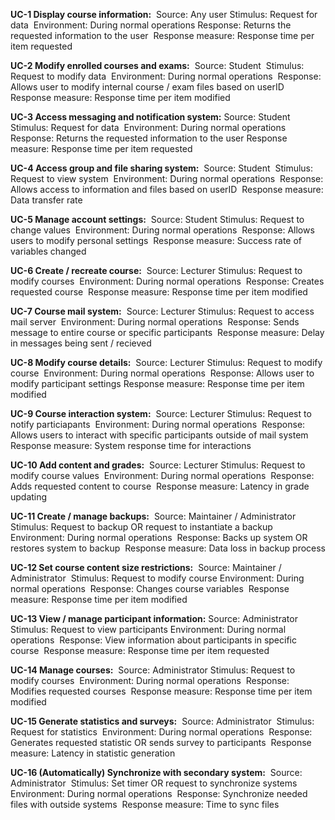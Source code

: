 **UC-1 Display course information:**
​	Source: Any user
​	Stimulus: Request for data
​	Environment: During normal operations
​	Response: Returns the requested information to the user
​	Response measure: Response time per item requested

**UC-2 Modify enrolled courses and exams:**
​	Source: Student
​	Stimulus: Request to modify data
​	Environment: During normal operations
​	Response: Allows user to modify internal course / exam files based on userID
​	Response measure:  Response time per item modified 

**UC-3 Access messaging and notification system:**
​	Source: Student
​	Stimulus: Request for data
​	Environment: During normal operations
​	Response:  Returns the requested information to the user
​	Response measure: Response time per item requested 

**UC-4 Access group and file sharing system:**
​	Source: Student
​	Stimulus: Request to view system
​	Environment: During normal operations
​	Response: Allows access to information and files based on userID
​	Response measure: Data transfer rate

**UC-5 Manage account settings:**
​	Source: Student
​	Stimulus: Request to change values
​	Environment: During normal operations
​	Response: Allows users to modify personal settings
​	Response measure: Success rate of variables changed

**UC-6 Create / recreate course:**
​	Source: Lecturer 
​	Stimulus: Request to modify courses
​	Environment: During normal operations
​	Response: Creates requested course
​	Response measure:  Response time per item modified 

**UC-7 Course mail system:**
​	Source: Lecturer 
​	Stimulus: Request to access mail server
​	Environment: During normal operations
​	Response: Sends message to entire course or specific participants
​	Response measure: Delay in messages being sent / recieved

**UC-8 Modify course details:**
​	Source: Lecturer 
​	Stimulus: Request to modify course
​	Environment: During normal operations
​	Response: Allows user to modify participant settings
​	Response measure:  Response time per item modified

**UC-9 Course interaction system:**
​	Source: Lecturer 
​	Stimulus: Request to notify particiapants
​	Environment: During normal operations
​	Response: Allows users to interact with specific participants outside of mail system
​	Response measure: System response time for interactions

**UC-10 Add content and grades:**
​	Source: Lecturer 
​	Stimulus: Request to modify course values
​	Environment: During normal operations
​	Response: Adds requested content to course
​	Response measure: Latency in grade updating

**UC-11 Create / manage backups:**
​	Source: Maintainer / Administrator
​	Stimulus: Request to backup OR request to instantiate a backup
​	Environment: During normal operations
​	Response: Backs up system OR restores system to backup
​	Response measure: Data loss in backup process

**UC-12 Set course content size restrictions:**
​	Source: Maintainer / Administrator
​	Stimulus: Request to modify course
​	Environment: During normal operations
​	Response: Changes course variables
​	Response measure:  Response time per item modified

**UC-13 View / manage participant information:**
​	Source: Administrator
​	Stimulus: Request to view participants
​	Environment: During normal operations
​	Response: View information about participants in specific course
​	Response measure: Response time per item requested 

**UC-14 Manage courses:**
​	Source: Administrator
​	Stimulus: Request to modify courses
​	Environment: During normal operations
​	Response: Modifies requested courses
​	Response measure:  Response time per item modified

**UC-15 Generate statistics and surveys:**
​	Source: Administrator
​	Stimulus: Request for statistics
​	Environment: During normal operations
​	Response: Generates requested statistic OR sends survey to participants
​	Response measure: Latency in statistic generation

**UC-16 (Automatically) Synchronize with secondary system:**
​	Source: Administrator
​	Stimulus: Set timer OR request to synchronize systems
​	Environment: During normal operations
​	Response: Synchronize needed files with outside systems
​	Response measure: Time to sync files
